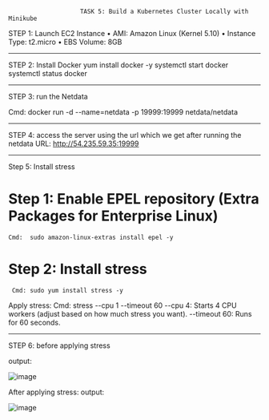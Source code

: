                         TASK 5: Build a Kubernetes Cluster Locally with Minikube

STEP 1: Launch EC2 Instance
•	AMI: Amazon Linux (Kernel 5.10)
•	Instance Type: t2.micro
•	EBS Volume: 8GB
________________________________________
STEP 2: Install Docker 
yum install docker -y
systemctl start docker
systemctl status docker
________________________________________
STEP 3: run the Netdata

Cmd: docker run -d --name=netdata -p 19999:19999 netdata/netdata
________________________________________
STEP 4: access the server using the url which we get after running the netdata 
URL: http://54.235.59.35:19999
________________________________________
Step 5: Install stress 
# Step 1: Enable EPEL repository (Extra Packages for Enterprise Linux)
    Cmd:  sudo amazon-linux-extras install epel -y

# Step 2: Install stress
     Cmd: sudo yum install stress -y

Apply stress: 
   Cmd:  stress --cpu 1 --timeout 60
 --cpu 4: Starts 4 CPU workers (adjust based on how much stress you want).
 --timeout 60: Runs for 60 seconds.

________________________________________
STEP 6: before applying stress

output:
 
![image](https://github.com/user-attachments/assets/5468b721-709f-479c-9c91-7ceffb7652d1)


After applying stress:
output:
 
![image](https://github.com/user-attachments/assets/4ebc82cc-f48e-457c-8b5b-a05af5411b60)

